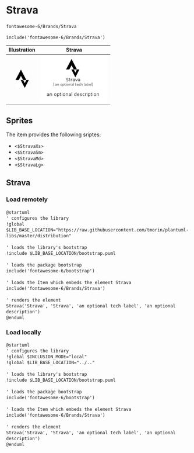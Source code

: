 # Strava


```text
fontawesome-6/Brands/Strava
```

```text
include('fontawesome-6/Brands/Strava')
```



| Illustration | Strava |
| :---: | :---: |
| ![illustration for Illustration](../../fontawesome-6/Brands/Strava.png) | ![illustration for Strava](../../fontawesome-6/Brands/Strava.Local.png) |



## Sprites
The item provides the following sriptes:

- `<$StravaXs>`
- `<$StravaSm>`
- `<$StravaMd>`
- `<$StravaLg>`





## Strava

### Load remotely
```plantuml
@startuml
' configures the library
!global $LIB_BASE_LOCATION="https://raw.githubusercontent.com/tmorin/plantuml-libs/master/distribution"

' loads the library's bootstrap
!include $LIB_BASE_LOCATION/bootstrap.puml

' loads the package bootstrap
include('fontawesome-6/bootstrap')

' loads the Item which embeds the element Strava
include('fontawesome-6/Brands/Strava')

' renders the element
Strava('Strava', 'Strava', 'an optional tech label', 'an optional description')
@enduml
```

### Load locally
```plantuml
@startuml
' configures the library
!global $INCLUSION_MODE="local"
!global $LIB_BASE_LOCATION="../.."

' loads the library's bootstrap
!include $LIB_BASE_LOCATION/bootstrap.puml

' loads the package bootstrap
include('fontawesome-6/bootstrap')

' loads the Item which embeds the element Strava
include('fontawesome-6/Brands/Strava')

' renders the element
Strava('Strava', 'Strava', 'an optional tech label', 'an optional description')
@enduml
```

